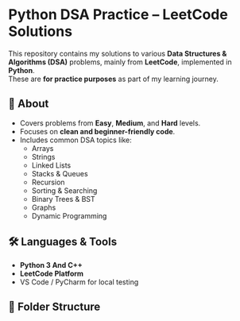 # Python DSA Practice – LeetCode Solutions

This repository contains my solutions to various **Data Structures & Algorithms (DSA)** problems, mainly from **LeetCode**, implemented in **Python**.  
These are **for practice purposes** as part of my learning journey.

## 📌 About
- Covers problems from **Easy**, **Medium**, and **Hard** levels.
- Focuses on **clean and beginner-friendly code**.
- Includes common DSA topics like:
  - Arrays
  - Strings
  - Linked Lists
  - Stacks & Queues
  - Recursion
  - Sorting & Searching
  - Binary Trees & BST
  - Graphs
  - Dynamic Programming

## 🛠 Languages & Tools
- **Python 3 And C++**
- **LeetCode Platform**
- VS Code / PyCharm for local testing

## 📂 Folder Structure
